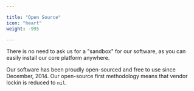 ```yaml
---

title: "Open Source"
icon: "heart"
weight: -995

---
```


There is no need to ask us for a "sandbox" for our software, as you can easily install our core platform anywhere.

Our software has been proudly open-sourced and free to use since December, 2014. Our open-source first methodology means that vendor lockin is reduced to `nil`.
